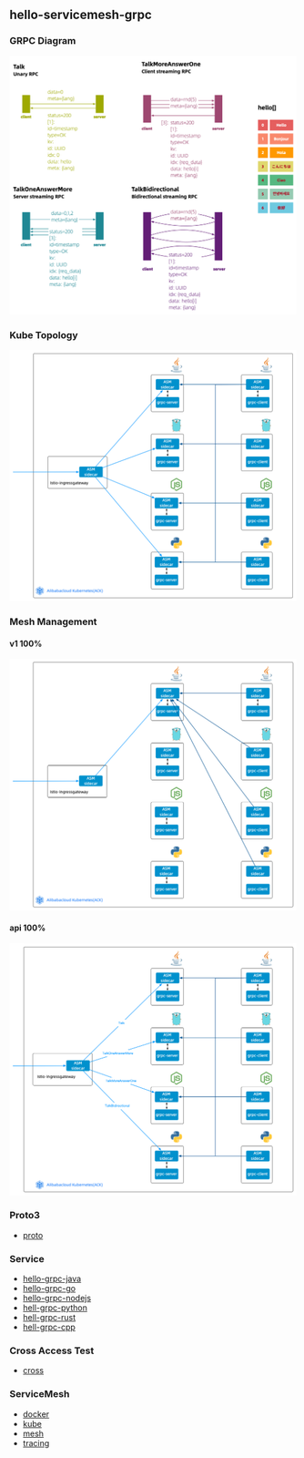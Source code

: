 ## hello-servicemesh-grpc
### GRPC Diagram
![](img/grpc_diagram.png)
### Kube Topology
![](img/grpc_kube.png)
### Mesh Management
#### v1 100%
![](img/grpc_mesh_v1_100.png)
#### api 100%
![](img/grpc_mesh_api_100.png)

### Proto3
- [proto](proto)

### Service
- [hello-grpc-java](hello-grpc-java)
- [hello-grpc-go](hello-grpc-go)
- [hello-grpc-nodejs](hello-grpc-nodejs)
- [hell-grpc-python ](hell-grpc-python )
- [hell-grpc-rust ](hell-grpc-rust )
- [hell-grpc-cpp ](hell-grpc-cpp )

### Cross Access Test
- [cross](cross)

### ServiceMesh
- [docker](docker)
- [kube](kube)
- [mesh](mesh)
- [tracing](tracing)